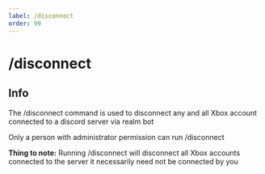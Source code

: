 ```yaml
---
label: /disconnect 
order: 99
---
```


# /disconnect 

## Info
 The /disconnect command is used to disconnect any and all Xbox account connected to a discord server via realm bot 

 Only a person with administrator permission can run /disconnect  

 **Thing to note:** Running /disconnect will disconnect all Xbox accounts connected to the server it necessarily need not be connected by you  
